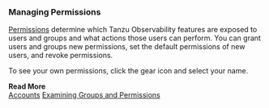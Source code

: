 ### Managing Permissions

[Permissions](https://docs.wavefront.com/users_roles.html) determine which Tanzu Observability features are exposed to users and groups and what actions those users can perform. You can grant users and groups new permissions, set the default permissions of new users, and revoke permissions.

To see your own permissions, click the gear icon and select your name.

**Read More**<br/>
[Accounts](https://docs.wavefront.com/users_roles.html)
[Examining Groups and Permissions](http://docs.wavefront.com/users_account_managing.html#examining-groups-and-permissions)

